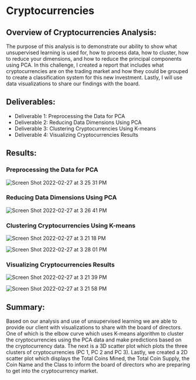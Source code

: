 # Cryptocurrencies

## Overview of Cryptocurrencies Analysis: 

The purpose of this analysis is to demonstrate our ability to show what unsupervised learning is used for, how to process data, how to cluster, how to reduce your dimensions, and how to reduce the principal components using PCA. In this challenge, I created a report that includes what cryptocurrencies are on the trading market and how they could be grouped to create a classification system for this new investment. Lastly, I will use data visualizations to share our findings with the board.

## Deliverables: 

* Deliverable 1: Preprocessing the Data for PCA
* Deliverable 2: Reducing Data Dimensions Using PCA
* Deliverable 3: Clustering Cryptocurrencies Using K-means
* Deliverable 4: Visualizing Cryptocurrencies Results

## Results: 

### Preprocessing the Data for PCA

![Screen Shot 2022-02-27 at 3 25 31 PM](https://user-images.githubusercontent.com/91925639/155898605-9fb3b6d8-a8c1-4de1-8758-18f20fb145e7.png)

### Reducing Data Dimensions Using PCA

![Screen Shot 2022-02-27 at 3 26 41 PM](https://user-images.githubusercontent.com/91925639/155898644-3b8c2cd1-2dc2-457b-9eba-7bfab2262f24.png)

### Clustering Cryptocurrencies Using K-means

![Screen Shot 2022-02-27 at 3 21 18 PM](https://user-images.githubusercontent.com/91925639/155898679-3767bada-5296-47a5-af59-42e3452e8a73.png)

![Screen Shot 2022-02-27 at 3 28 01 PM](https://user-images.githubusercontent.com/91925639/155898687-c5c89150-4625-4fcc-b91c-0d9581a91de0.png)

### Visualizing Cryptocurrencies Results

![Screen Shot 2022-02-27 at 3 21 39 PM](https://user-images.githubusercontent.com/91925639/155898712-64a15a66-a812-4e07-8f87-c6eb077e0eee.png)

![Screen Shot 2022-02-27 at 3 21 58 PM](https://user-images.githubusercontent.com/91925639/155898723-dc64ba30-caca-4574-8aa3-234ad5a2ac5e.png)

## Summary: 

Based on our analysis and use of unsupervised learning we are able to provide our client with visualizations to share with the board of directors. One of which is the elbow curve which uses K-means algorithm to cluster the cryptocurrencies using the PCA data and make predictions based on the cryptocurrency data. The next is a 3D scatter plot which plots the three clusters of cryptocurrencies (PC 1, PC 2 and PC 3). Lastly, we created a 2D scatter plot which displays the Total Coins Mined, the Total Coin Supply, the Coin Name and the Class to inform the board of directors who are preparing to get into the cryptocurrency market.  
